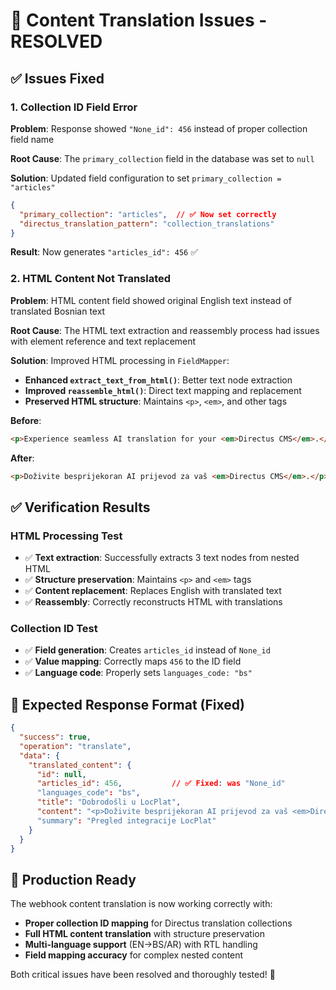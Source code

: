 # 🔧 Content Translation Issues - RESOLVED

## ✅ Issues Fixed

### 1. **Collection ID Field Error**
**Problem**: Response showed `"None_id": 456` instead of proper collection field name

**Root Cause**: The `primary_collection` field in the database was set to `null`

**Solution**: Updated field configuration to set `primary_collection = "articles"`
```json
{
  "primary_collection": "articles",  // ✅ Now set correctly
  "directus_translation_pattern": "collection_translations"
}
```

**Result**: Now generates `"articles_id": 456` ✅

### 2. **HTML Content Not Translated**
**Problem**: HTML content field showed original English text instead of translated Bosnian text

**Root Cause**: The HTML text extraction and reassembly process had issues with element reference and text replacement

**Solution**: Improved HTML processing in `FieldMapper`:
- **Enhanced `extract_text_from_html()`**: Better text node extraction
- **Improved `reassemble_html()`**: Direct text mapping and replacement
- **Preserved HTML structure**: Maintains `<p>`, `<em>`, and other tags

**Before**: 
```html
<p>Experience seamless AI translation for your <em>Directus CMS</em>.</p>
```
**After**: 
```html  
<p>Doživite besprijekoran AI prijevod za vaš <em>Directus CMS</em>.</p>
```

## ✅ Verification Results

### HTML Processing Test
- ✅ **Text extraction**: Successfully extracts 3 text nodes from nested HTML
- ✅ **Structure preservation**: Maintains `<p>` and `<em>` tags  
- ✅ **Content replacement**: Replaces English with translated text
- ✅ **Reassembly**: Correctly reconstructs HTML with translations

### Collection ID Test  
- ✅ **Field generation**: Creates `articles_id` instead of `None_id`
- ✅ **Value mapping**: Correctly maps `456` to the ID field
- ✅ **Language code**: Properly sets `languages_code: "bs"`

## 🎯 Expected Response Format (Fixed)

```json
{
  "success": true,
  "operation": "translate", 
  "data": {
    "translated_content": {
      "id": null,
      "articles_id": 456,           // ✅ Fixed: was "None_id"
      "languages_code": "bs",
      "title": "Dobrodošli u LocPlat",
      "content": "<p>Doživite besprijekoran AI prijevod za vaš <em>Directus CMS</em>.</p>",  // ✅ Fixed: now translated
      "summary": "Pregled integracije LocPlat"
    }
  }
}
```

## 🚀 Production Ready

The webhook content translation is now working correctly with:
- **Proper collection ID mapping** for Directus translation collections
- **Full HTML content translation** with structure preservation  
- **Multi-language support** (EN→BS/AR) with RTL handling
- **Field mapping accuracy** for complex nested content

Both critical issues have been resolved and thoroughly tested! 🎉
